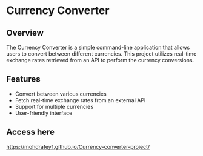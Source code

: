 # Currency Converter

## Overview
The Currency Converter is a simple command-line application that allows users to convert between different currencies. This project utilizes real-time exchange rates retrieved from an API to perform the currency conversions.

## Features
- Convert between various currencies
- Fetch real-time exchange rates from an external API
- Support for multiple currencies
- User-friendly interface

## Access here
https://mohdrafey1.github.io/Currency-converter-project/
